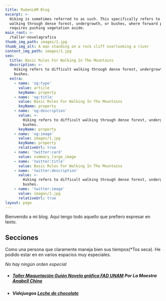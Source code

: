 ```yaml
---
title: RubenLAM Blog
excerpt: >-
  Hiking is sometimes referred to as such. This specifically refers to difficult
  walking through dense forest, undergrowth, or bushes, where forward progress
  requires pushing vegetation aside.
main_root: >-
  /taller-novelagrafica
thumb_img_path: images/1.jpg
thumb_img_alt: A man standing on a rock cliff overlooking a river
content_img_path: images/1.jpg
seo:
  title: Basic Rules For Walking In The Mountains
  description: >-
    Hiking refers to difficult walking through dense forest, undergrowth, or
    bushes.
  extra:
    - name: 'og:type'
      value: article
      keyName: property
    - name: 'og:title'
      value: Basic Rules For Walking In The Mountains
      keyName: property
    - name: 'og:description'
      value: >-
        Hiking refers to difficult walking through dense forest, undergrowth, or
        bushes.
      keyName: property
    - name: 'og:image'
      value: images/1.jpg
      keyName: property
      relativeUrl: true
    - name: 'twitter:card'
      value: summary_large_image
    - name: 'twitter:title'
      value: Basic Rules For Walking In The Mountains
    - name: 'twitter:description'
      value: >-
        Hiking refers to difficult walking through dense forest, undergrowth, or
        bushes.
    - name: 'twitter:image'
      value: images/1.jpg
      relativeUrl: true
layout: page
---
```

<div class="site-section" >

Bienvenido a mi blog. Aquí tengo todo aquello que prefiero expresar en texto. 
## Secciones

Como una persona que claramente maneja bien sus tiempos(*Tos seca). He podido estar en en varios espacios muy especiales. 

*No hay ningún orden especial*


  + ##### [Taller Maquetación Guión Novela gráfica FAD UNAM](/taller-novelagrafica) Por La Maestra [Anabell Chino]()

  + ##### Videjuegos [Leche de chocolate]()
 

<div>